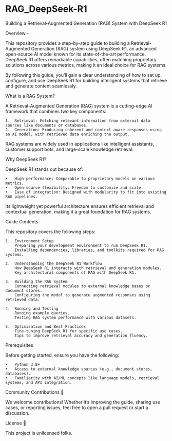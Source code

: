 # RAG_DeepSeek-R1
Building a Retrieval-Augmented Generation (RAG) System with DeepSeek R1

Overview -

This repository provides a step-by-step guide to building a Retrieval-Augmented Generation (RAG) system using DeepSeek R1, an advanced open-source AI model known for its state-of-the-art performance. DeepSeek R1 offers remarkable capabilities, often matching proprietary solutions across various metrics, making it an ideal choice for RAG systems.

By following this guide, you’ll gain a clear understanding of how to set up, configure, and use DeepSeek R1 for building intelligent systems that retrieve and generate content seamlessly.


What is a RAG System? 

A Retrieval-Augmented Generation (RAG) system is a cutting-edge AI framework that combines two key components:

	1.	Retrieval: Fetching relevant information from external data sources like documents or databases.
	2.	Generation: Producing coherent and context-aware responses using an AI model, with retrieved data enriching the output.


RAG systems are widely used in applications like intelligent assistants, customer support bots, and large-scale knowledge retrieval.


Why DeepSeek R1? 

DeepSeek R1 stands out because of:

	•	High performance: Comparable to proprietary models on various metrics.
	•	Open-source flexibility: Freedom to customize and scale.
	•	Ease of integration: Designed with modularity to fit into existing RAG pipelines.

Its lightweight yet powerful architecture ensures efficient retrieval and contextual generation, making it a great foundation for RAG systems.


Guide Contents 

This repository covers the following steps:

	1.	Environment Setup
		Preparing your development environment to run DeepSeek R1.
		Installing dependencies, libraries, and toolkits required for RAG systems.
  
	2.	Understanding the DeepSeek R1 Workflow
		How DeepSeek R1 interacts with retrieval and generation modules.
		Key architectural components of RAG with DeepSeek R1.
  
	3.	Building the RAG System
		Connecting retrieval modules to external knowledge bases or document stores.
		Configuring the model to generate augmented responses using retrieved data.
  
	4.	Running and Testing
		Running example queries.
		Testing RAG system performance with various datasets.
  
	5.	Optimization and Best Practices
		Fine-tuning DeepSeek R1 for specific use cases.
		Tips to improve retrieval accuracy and generation fluency.

Prerequisites 

Before getting started, ensure you have the following:

	•	Python 3.8+
	•	Access to external knowledge sources (e.g., document stores, databases).
	•	Familiarity with AI/ML concepts like language models, retrieval systems, and API integration.



Community Contributions 💬

We welcome contributions! Whether it’s improving the guide, sharing use cases, or reporting issues, feel free to open a pull request or start a discussion.


License 📝

This project is unlicensed folks.
